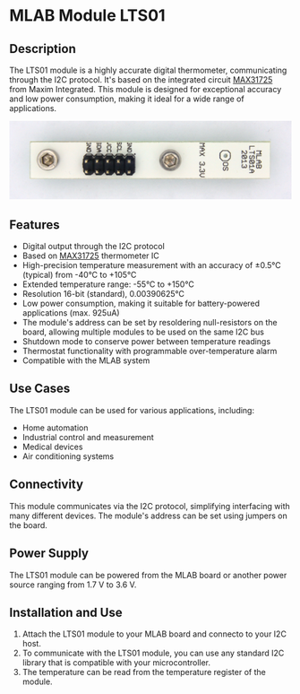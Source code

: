 # MLAB Module LTS01

## Description

The LTS01 module is a highly accurate digital thermometer, communicating through the I2C protocol. It's based on the integrated circuit [MAX31725](https://www.analog.com/media/en/technical-documentation/data-sheets/MAX31725-MAX31726.pdf) from Maxim Integrated. This module is designed for exceptional accuracy and low power consumption, making it ideal for a wide range of applications.


![LTS01A](/doc/img/LTS01A_top_big.jpg)

## Features
 *  Digital output through the I2C protocol
 *  Based on [MAX31725](https://www.analog.com/media/en/technical-documentation/data-sheets/MAX31725-MAX31726.pdf) thermometer IC
 *  High-precision temperature measurement with an accuracy of ±0.5°C (typical) from -40°C to +105°C
 *  Extended temperature range: -55°C to +150°C
 *  Resolution 16-bit (standard), 0.00390625°C
 *  Low power consumption, making it suitable for battery-powered applications (max. 925uA)
 *  The module's address can be set by resoldering null-resistors on the board, allowing multiple modules to be used on the same I2C bus
 *  Shutdown mode to conserve power between temperature readings
 *  Thermostat functionality with programmable over-temperature alarm
 *  Compatible with the MLAB system

## Use Cases

The LTS01 module can be used for various applications, including:

* Home automation
* Industrial control and measurement
* Medical devices
* Air conditioning systems

## Connectivity

This module communicates via the I2C protocol, simplifying interfacing with many different devices. The module's address can be set using jumpers on the board.

## Power Supply

The LTS01 module can be powered from the MLAB board or another power source ranging from 1.7 V to 3.6 V.

## Installation and Use

1. Attach the LTS01 module to your MLAB board and connecto to your I2C host.
2. To communicate with the LTS01 module, you can use any standard I2C library that is compatible with your microcontroller.
3. The temperature can be read from the temperature register of the module.
